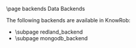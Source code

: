 \page backends Data Backends

The following backends are available in KnowRob:

- \subpage redland_backend
- \subpage mongodb_backend
